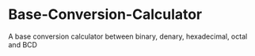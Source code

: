 # Base-Conversion-Calculator
A base conversion calculator between binary, denary, hexadecimal, octal and BCD
